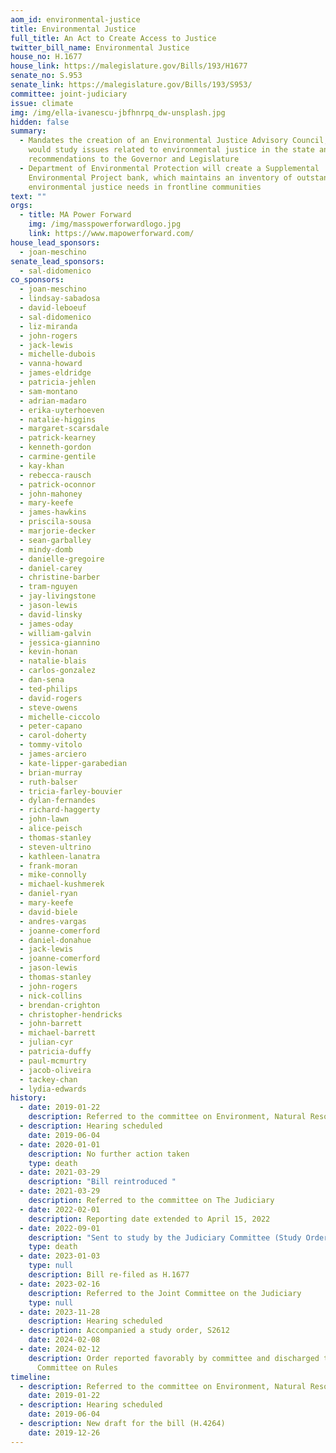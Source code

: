 ```yaml
---
aom_id: environmental-justice
title: Environmental Justice
full_title: An Act to Create Access to Justice
twitter_bill_name: Environmental Justice
house_no: H.1677
house_link: https://malegislature.gov/Bills/193/H1677
senate_no: S.953
senate_link: https://malegislature.gov/Bills/193/S953/
committee: joint-judiciary
issue: climate
img: /img/ella-ivanescu-jbfhnrpq_dw-unsplash.jpg
hidden: false
summary:
  - Mandates the creation of an Environmental Justice Advisory Council, which
    would study issues related to environmental justice in the state and provide
    recommendations to the Governor and Legislature
  - Department of Environmental Protection will create a Supplemental
    Environmental Project bank, which maintains an inventory of outstanding
    environmental justice needs in frontline communities
text: ""
orgs:
  - title: MA Power Forward
    img: /img/masspowerforwardlogo.jpg
    link: https://www.mapowerforward.com/
house_lead_sponsors:
  - joan-meschino
senate_lead_sponsors:
  - sal-didomenico
co_sponsors:
  - joan-meschino
  - lindsay-sabadosa
  - david-leboeuf
  - sal-didomenico
  - liz-miranda
  - john-rogers
  - jack-lewis
  - michelle-dubois
  - vanna-howard
  - james-eldridge
  - patricia-jehlen
  - sam-montano
  - adrian-madaro
  - erika-uyterhoeven
  - natalie-higgins
  - margaret-scarsdale
  - patrick-kearney
  - kenneth-gordon
  - carmine-gentile
  - kay-khan
  - rebecca-rausch
  - patrick-oconnor
  - john-mahoney
  - mary-keefe
  - james-hawkins
  - priscila-sousa
  - marjorie-decker
  - sean-garballey
  - mindy-domb
  - danielle-gregoire
  - daniel-carey
  - christine-barber
  - tram-nguyen
  - jay-livingstone
  - jason-lewis
  - david-linsky
  - james-oday
  - william-galvin
  - jessica-giannino
  - kevin-honan
  - natalie-blais
  - carlos-gonzalez
  - dan-sena
  - ted-philips
  - david-rogers
  - steve-owens
  - michelle-ciccolo
  - peter-capano
  - carol-doherty
  - tommy-vitolo
  - james-arciero
  - kate-lipper-garabedian
  - brian-murray
  - ruth-balser
  - tricia-farley-bouvier
  - dylan-fernandes
  - richard-haggerty
  - john-lawn
  - alice-peisch
  - thomas-stanley
  - steven-ultrino
  - kathleen-lanatra
  - frank-moran
  - mike-connolly
  - michael-kushmerek
  - daniel-ryan
  - mary-keefe
  - david-biele
  - andres-vargas
  - joanne-comerford
  - daniel-donahue
  - jack-lewis
  - joanne-comerford
  - jason-lewis
  - thomas-stanley
  - john-rogers
  - nick-collins
  - brendan-crighton
  - christopher-hendricks
  - john-barrett
  - michael-barrett
  - julian-cyr
  - patricia-duffy
  - paul-mcmurtry
  - jacob-oliveira
  - tackey-chan
  - lydia-edwards
history:
  - date: 2019-01-22
    description: Referred to the committee on Environment, Natural Resources and Agriculture
  - description: Hearing scheduled
    date: 2019-06-04
  - date: 2020-01-01
    description: No further action taken
    type: death
  - date: 2021-03-29
    description: "Bill reintroduced "
  - date: 2021-03-29
    description: Referred to the committee on The Judiciary
  - date: 2022-02-01
    description: Reporting date extended to April 15, 2022
  - date: 2022-09-01
    description: "Sent to study by the Judiciary Committee (Study Order: H.5170)"
    type: death
  - date: 2023-01-03
    type: null
    description: Bill re-filed as H.1677
  - date: 2023-02-16
    description: Referred to the Joint Committee on the Judiciary
    type: null
  - date: 2023-11-28
    description: Hearing scheduled
  - description: Accompanied a study order, S2612
    date: 2024-02-08
  - date: 2024-02-12
    description: Order reported favorably by committee and discharged to the Senate
      Committee on Rules
timeline:
  - description: Referred to the committee on Environment, Natural Resources and Agriculture
    date: 2019-01-22
  - description: Hearing scheduled
    date: 2019-06-04
  - description: New draft for the bill (H.4264)
    date: 2019-12-26
---
```

